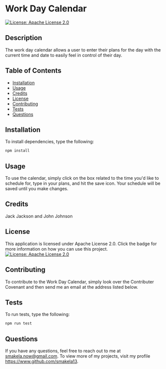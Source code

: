 # Work Day Calendar
  [![License: Apache License 2.0](https://img.shields.io/badge/License-Apache%202.0-blue.svg)](https://opensource.org/licenses/Apache-2.0)
  ## Description

  The work day calendar allows a user to enter their plans for the day with the current time and date to easily feel in control of their day.

  ## Table of Contents

  * [Installation](#installation)
  * [Usage](#usage)
  * [Credits](#credits)
  * [License](#license)
  * [Contributing](#contributing)
  * [Tests](#tests)
  * [Questions](#questions)

  ## Installation
  
  To install dependencies, type the following:
  ```md
  npm install
  ```

  ## Usage

  To use the calendar, simply click on the box related to the time you'd like to schedule for, type in your plans, and hit the save icon. Your schedule will be saved until you make changes.

  ## Credits

  Jack Jackson and John Johnson

  ## License

  This application is licensed under Apache License 2.0. Click the badge for more information on how you can use this project.
  <br>
  [![License: Apache License 2.0](https://img.shields.io/badge/License-Apache%202.0-blue.svg)](https://opensource.org/licenses/Apache-2.0)

  ## Contributing

  To contribute to the Work Day Calendar, simply look over the Contributer Covenant and then send me an email at the address listed below.

  ## Tests

  To run tests, type the following:
  ```md
  npm run test
  ```

  ## Questions
  If you have any questions, feel free to reach out to me at smakela.now@gmail.com. To view more of my projects, visit my profile https://www.github.com/smakela13.
